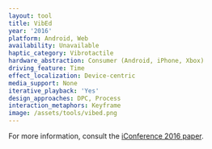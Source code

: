 ```yaml
---
layout: tool
title: VibEd
year: '2016'
platform: Android, Web
availability: Unavailable
haptic_category: Vibrotactile
hardware_abstraction: Consumer (Android, iPhone, Xbox)
driving_feature: Time
effect_localization: Device-centric
media_support: None
iterative_playback: 'Yes'
design_approaches: DPC, Process
interaction_metaphors: Keyframe
image: /assets/tools/vibed.png
---
```

For more information, consult the [iConference 2016 paper](http://urn.kb.se/resolve?urn=urn:nbn:se:liu:diva-126658).
